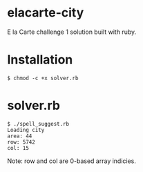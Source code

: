 elacarte-city
=============

E la Carte challenge 1 solution built with ruby.

Installation
============

```
$ chmod -c +x solver.rb
```

solver.rb
================

```
$ ./spell_suggest.rb 
Loading city
area: 44
row: 5742
col: 15
```

Note: row and col are 0-based array indicies.
